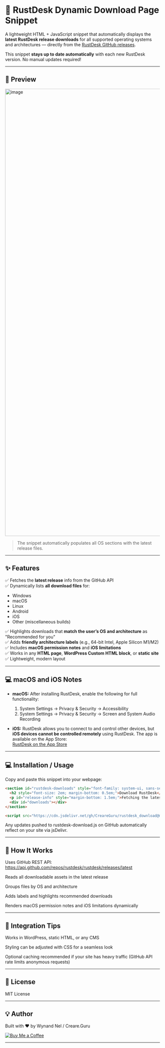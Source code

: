 # 🦀 RustDesk Dynamic Download Page Snippet

A lightweight HTML + JavaScript snippet that automatically displays the **latest RustDesk release downloads** for all supported operating systems and architectures — directly from the [RustDesk GitHub releases](https://github.com/rustdesk/rustdesk/releases).

This snippet **stays up to date automatically** with each new RustDesk version. No manual updates required!  

---

## 🧩 Preview

<img width="793" height="1453" alt="image" src="https://github.com/user-attachments/assets/f67e1677-da67-4713-a14a-6542b27eef3c" />

> The snippet automatically populates all OS sections with the latest release files.

---

## ✨ Features

✅ Fetches the **latest release** info from the GitHub API  
✅ Dynamically lists **all download files** for:

- Windows  
- macOS  
- Linux  
- Android  
- iOS  
- Other (miscellaneous builds)  

✅ Highlights downloads that **match the user’s OS and architecture** as "Recommended for you"  
✅ Adds **friendly architecture labels** (e.g., 64-bit Intel, Apple Silicon M1/M2)  
✅ Includes **macOS permission notes** and **iOS limitations**  
✅ Works in any **HTML page**, **WordPress Custom HTML block**, or **static site**  
✅ Lightweight, modern layout  

---

## 💻 macOS and iOS Notes

- **macOS:** After installing RustDesk, enable the following for full functionality:
  1. System Settings → Privacy & Security → Accessibility  
  2. System Settings → Privacy & Security → Screen and System Audio Recording  

- **iOS:** RustDesk allows you to connect to and control other devices, but **iOS devices cannot be controlled remotely** using RustDesk. The app is available on the App Store:  
[RustDesk on the App Store](https://apps.apple.com/us/app/rustdesk-remote-desktop/id1581225015)  

---

## 💻 Installation / Usage

Copy and paste this snippet into your webpage:

```html
<section id="rustdesk-downloads" style="font-family: system-ui, sans-serif; max-width: 800px; margin: 40px auto; padding: 20px;">
  <h2 style="font-size: 2em; margin-bottom: 0.5em;">Download RustDesk</h2>
  <p id="release-info" style="margin-bottom: 1.5em;">Fetching the latest release...</p>
  <div id="downloads"></div>
</section>

<script src="https://cdn.jsdelivr.net/gh/CreareGuru/rustdesk_download@main/rustdesk-download.js"></script>
```
Any updates pushed to rustdesk-download.js on GitHub automatically reflect on your site via jsDelivr.

---

## 🧠 How It Works

Uses GitHub REST API:
https://api.github.com/repos/rustdesk/rustdesk/releases/latest

Reads all downloadable assets in the latest release

Groups files by OS and architecture

Adds labels and highlights recommended downloads

Renders macOS permission notes and iOS limitations dynamically

---

## 🧱 Integration Tips

Works in WordPress, static HTML, or any CMS

Styling can be adjusted with CSS for a seamless look

Optional caching recommended if your site has heavy traffic (GitHub API rate limits anonymous requests)

---

## 📜 License

MIT License

---

## 💡 Author

Built with ❤️ by Wynand Nel / Creare.Guru

[![Buy Me a Coffee](https://cdn.buymeacoffee.com/buttons/v2/default-yellow.png)](https://buymeacoffee.com/wynandnel)

---
